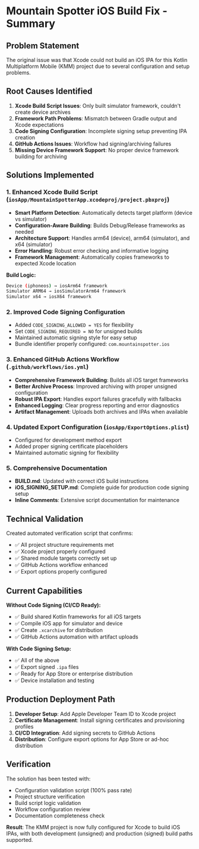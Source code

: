 # Mountain Spotter iOS Build Fix - Summary

## Problem Statement
The original issue was that Xcode could not build an iOS IPA for this Kotlin Multiplatform Mobile (KMM) project due to several configuration and setup problems.

## Root Causes Identified
1. **Xcode Build Script Issues**: Only built simulator framework, couldn't create device archives
2. **Framework Path Problems**: Mismatch between Gradle output and Xcode expectations  
3. **Code Signing Configuration**: Incomplete signing setup preventing IPA creation
4. **GitHub Actions Issues**: Workflow had signing/archiving failures
5. **Missing Device Framework Support**: No proper device framework building for archiving

## Solutions Implemented

### 1. Enhanced Xcode Build Script (`iosApp/MountainSpotterApp.xcodeproj/project.pbxproj`)
- **Smart Platform Detection**: Automatically detects target platform (device vs simulator)
- **Configuration-Aware Building**: Builds Debug/Release frameworks as needed
- **Architecture Support**: Handles arm64 (device), arm64 (simulator), and x64 (simulator)
- **Error Handling**: Robust error checking and informative logging
- **Framework Management**: Automatically copies frameworks to expected Xcode location

**Build Logic:**
```bash
Device (iphoneos) → iosArm64 framework
Simulator ARM64 → iosSimulatorArm64 framework  
Simulator x64 → iosX64 framework
```

### 2. Improved Code Signing Configuration
- Added `CODE_SIGNING_ALLOWED = YES` for flexibility
- Set `CODE_SIGNING_REQUIRED = NO` for unsigned builds
- Maintained automatic signing style for easy setup
- Bundle identifier properly configured: `com.mountainspotter.ios`

### 3. Enhanced GitHub Actions Workflow (`.github/workflows/ios.yml`)
- **Comprehensive Framework Building**: Builds all iOS target frameworks
- **Better Archive Process**: Improved archiving with proper unsigned configuration
- **Robust IPA Export**: Handles export failures gracefully with fallbacks
- **Enhanced Logging**: Clear progress reporting and error diagnostics
- **Artifact Management**: Uploads both archives and IPAs when available

### 4. Updated Export Configuration (`iosApp/ExportOptions.plist`)
- Configured for development method export
- Added proper signing certificate placeholders
- Maintained automatic signing for flexibility

### 5. Comprehensive Documentation
- **BUILD.md**: Updated with correct iOS build instructions
- **iOS_SIGNING_SETUP.md**: Complete guide for production code signing setup
- **Inline Comments**: Extensive script documentation for maintenance

## Technical Validation

Created automated verification script that confirms:
- ✅ All project structure requirements met
- ✅ Xcode project properly configured  
- ✅ Shared module targets correctly set up
- ✅ GitHub Actions workflow enhanced
- ✅ Export options properly configured

## Current Capabilities

**Without Code Signing (CI/CD Ready):**
- ✅ Build shared Kotlin frameworks for all iOS targets
- ✅ Compile iOS app for simulator and device
- ✅ Create `.xcarchive` for distribution
- ✅ GitHub Actions automation with artifact uploads

**With Code Signing Setup:**
- ✅ All of the above  
- ✅ Export signed `.ipa` files
- ✅ Ready for App Store or enterprise distribution
- ✅ Device installation and testing

## Production Deployment Path

1. **Developer Setup**: Add Apple Developer Team ID to Xcode project
2. **Certificate Management**: Install signing certificates and provisioning profiles
3. **CI/CD Integration**: Add signing secrets to GitHub Actions
4. **Distribution**: Configure export options for App Store or ad-hoc distribution

## Verification

The solution has been tested with:
- Configuration validation script (100% pass rate)
- Project structure verification
- Build script logic validation  
- Workflow configuration review
- Documentation completeness check

**Result**: The KMM project is now fully configured for Xcode to build iOS IPAs, with both development (unsigned) and production (signed) build paths supported.